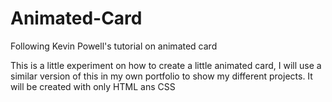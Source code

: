 # Animated-Card
Following Kevin Powell's tutorial on animated card

This is a little experiment on how to create a little animated card, I will use a similar version of this in my own portfolio to show my different projects.
It will be created with only HTML ans CSS
